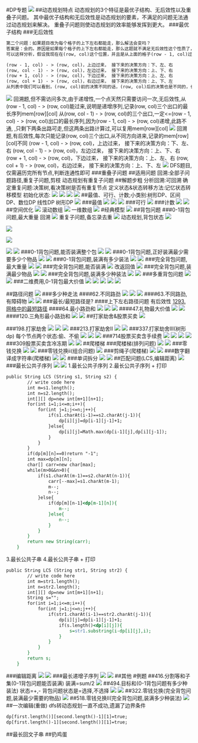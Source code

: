 #DP专题
![](.z_03_算法_类别_动态规划_images/4aa3ab0c.png)
##动态规划特点
动态规划的3个特征是最优子结构、无后效性以及重叠子问题。
其中最优子结构和无后效性是动态规划的要素，不满足的问题无法通过动态规划来解决。
重叠子问题则使动态规划的效率能够发挥到更大。
###最优子结构
###无后效性
[](https://zhuanlan.zhihu.com/p/114695340)
[](https://leetcode-cn.com/problems/robot-in-a-grid-lcci/solution/cong-wu-hou-xiao-xing-yuan-lai-nong-dong-spqj/)
[](https://leetcode-cn.com/problems/longest-increasing-path-in-a-matrix/solution/ju-zhen-zhong-de-zui-chang-di-zeng-lu-jing-by-le-2/512498)
```asp
第二个问题：如果题目改为每个格子的上下左右都能走，那么解法会变吗？
答案是：会的。原因是如果每个格子的上下左右都能走，那么这题就不满足无后效性这个性质了，为什么呢？
可以这样分析，假设我现在在(row, col)这个位置，并且是从上面的格子(row - 1, col)过来的，那么我从row, col)接着走，就只能往下、左、右这三个方向，其他方向也是同理，有以下关系：

(row - 1, col) - > (row, col)，上边过来， 接下来的决策方向：下、左、右
(row, col - 1) - > (row, col)，左边过来， 接下来的决策方向：上、下、右
(row + 1, col) - > (row, col)，下边过来， 接下来的决策方向：上、左、右
(row, col + 1) - > (row, col)，右边过来， 接下来的决策方向：上、下、左
从列表中我们可以看到，(row, col)前的决策不同的话，(row, col)后的决策也是不同的，也就是说，(row, col)前的决策，会影响(row, col)后的决策，所以也就不满足无效性这个性质。
```
![](.z_01_算法_类别_动态规划_images/72e0a535.png)
回溯题,但不需访问多次,由于递增性,一个点天然只需要访问一次,无后效性,从(row - 1, col) - > (row, col)能过来,说明是递增序列,记录(row, col)三个出口的最长序列mem[row][col]
从(row, col - 1) - > (row, col)的三个出口,一定<=(row - 1, col) - > (row, col)出口的最长序列,因为(row - 1, col) - > (row, col)递增,此路不通,
,只剩下两条出路可走,但这两条出路计算过,可以复用mem[row][col]
![](.z_01_算法_类别_动态规划_images/3ff9e784.png)
回溯题,有后效性,每次只能记录(row, col)三个出口,从不同方向进来,记录的mem[row][col]不同
(row - 1, col) - > (row, col)，上边过来， 接下来的决策方向：下、左、右
(row, col - 1) - > (row, col)，左边过来， 接下来的决策方向：上、下、右
(row + 1, col) - > (row, col)，下边过来， 接下来的决策方向：上、左、右
(row, col + 1) - > (row, col)，右边过来， 接下来的决策方向：上、下、左
![](.z_01_算法_类别_动态规划_images/5afb2af7.png)
DFS题目,仅需遍历完所有节点,判断连通性即可
###重叠子问题
##适用问题
回溯:全部子问题路径,重复子问题,剪枝
动态规划有重复子问题
##解题步粗
分析回溯:可回溯
确定重复问题:决策树,看决策树是否有重复节点
定义状态&状态转移方法:记忆状态转移模型
初始化状态:
![](.z_03_算法_类别_动态规划_images/2aaa1744.png)
![](.z_03_算法_类别_动态规划_images/ec8788ea.png)
![](.z_03_算法_类别_动态规划_images/8d4c6ff4.png)
![](.z_03_算法_类别_动态规划_images/05d585e4.png)
##最值、可行、计数;小类别:树形DP、区间DP、数位DP
线性DP
树形DP
![](.z_03_算法_类别_动态规划_images/142f07b9.png)
###最值
![](.z_03_算法_类别_动态规划_images/7d33b79e.png)
![](.z_03_算法_类别_动态规划_images/ea910055.png)
![](.z_03_算法_类别_动态规划_images/d34c6782.png)
###可行
![](.z_03_算法_类别_动态规划_images/3adbf5b1.png)
###计数
![](.z_03_算法_类别_动态规划_images/e9a5e01d.png)
![](.z_03_算法_类别_动态规划_images/cc8426dc.png)
##空间优化
![](.z_03_算法_类别_动态规划_images/c7b5cb5f.png)
滚动数组
![](.z_03_算法_类别_动态规划_images/bb3b0d41.png)
一维数组
![](.z_03_算法_类别_动态规划_images/30d299a0.png)
#经典模型
![](.z_03_算法_类别_动态规划_images/8fc59683.png)
##背包问题
###0-1背包问题,最大重量
回溯
![](.z_03_算法_类别_动态规划_images/a7a6158c.png)
重复子问题,备忘录去重
![](.z_03_算法_类别_动态规划_images/be8f0231.png)
动态规划,背包状态
![](.z_03_算法_类别_动态规划_images/f04a77e2.png)

![](.z_03_算法_类别_动态规划_images/43562545.png)

![](.z_03_算法_类别_动态规划_images/f9f3aac0.png)

![](.z_03_算法_类别_动态规划_images/c777f196.png)
![](.z_03_算法_类别_动态规划_images/f1994779.png)
###0-1背包问题,能否装满整个包
![](.z_03_算法_类别_动态规划_images/9cf1a78e.png)
![](.z_03_算法_类别_动态规划_images/3adbf5b1.png)
###0-1背包问题,正好装满最少需要多少个物品
![](.z_03_算法_类别_动态规划_images/5e5b8fbf.png)
![](.z_03_算法_类别_动态规划_images/4dbcf052.png)
###0-1背包问题,装满有多少装法
![](.z_03_算法_类别_动态规划_images/098500d2.png)
![](.z_03_算法_类别_动态规划_images/fa417e09.png)
###完全背包问题,最大重量
![](.z_03_算法_类别_动态规划_images/e62f15d7.png)
![](.z_03_算法_类别_动态规划_images/2aa0e849.png)
###完全背包问题,能否装满
![](.z_03_算法_类别_动态规划_images/e62f15d7.png)
改返回值
![](.z_03_算法_类别_动态规划_images/2aa0e849.png)
###完全背包问题,装满最少物品
![](.z_03_算法_类别_动态规划_images/d1c3377c.png)
![](.z_03_算法_类别_动态规划_images/8ed846b6.png)
###完全背包问题,装满多少种装法
![](.z_03_算法_类别_动态规划_images/0459b9e5.png)
![](.z_03_算法_类别_动态规划_images/6edec4d7.png)
###多重背包问题
![](.z_03_算法_类别_动态规划_images/2a3be338.png)
![](.z_03_算法_类别_动态规划_images/33fe905c.png)
###二维费用,0-1背包最大价值
![](.z_03_算法_类别_动态规划_images/344b2725.png)
![](.z_03_算法_类别_动态规划_images/620ba5e2.png)
![](.z_03_算法_类别_动态规划_images/b9e006f6.png)
![](.z_03_算法_类别_动态规划_images/3b616f9f.png)
![](.z_03_算法_类别_动态规划_images/4524b67f.png)

##路径问题
![](.z_03_算法_类别_动态规划_images/1dafc00b.png)
###多少种走法
####62.不同路劲
![](.z_03_算法_类别_动态规划_images/345d845e.png)
![](.z_03_算法_类别_动态规划_images/3c02a477.png)
![](.z_03_算法_类别_动态规划_images/b7336f32.png)
[](https://leetcode-cn.com/problems/unique-paths/)
####63.不同路劲,有障碍物
![](.z_03_算法_类别_动态规划_images/f6798862.png)
![](.z_03_算法_类别_动态规划_images/17e1e38a.png)
###最长/最短路径是?
####上下左右路径问题
有后效性
[1293. 网格中的最短路径]()
####64.最小路劲和
![](.z_03_算法_类别_动态规划_images/8bcebe68.png)
![](.z_03_算法_类别_动态规划_images/66493996.png)
![](.z_03_算法_类别_动态规划_images/d30d7b04.png)
####47.礼物最大价值
![](.z_03_算法_类别_动态规划_images/0e69d3bb.png)
![](.z_03_算法_类别_动态规划_images/eabc6daa.png)
####120.三角形最小路劲和
![](.z_03_算法_类别_动态规划_images/222283b2.png)
![](.z_03_算法_类别_动态规划_images/7947f05e.png)
##打家劫舍&股票买卖
![](.z_03_算法_类别_动态规划_images/e2f52689.png)

###198.打家劫舍
![](.z_03_算法_类别_动态规划_images/905cddba.png)
![](.z_03_算法_类别_动态规划_images/367a70e3.png)
![](.z_03_算法_类别_动态规划_images/94d5b634.png)
###213.打家劫舍II
![](.z_03_算法_类别_动态规划_images/3bc8af95.png)
![](.z_03_算法_类别_动态规划_images/eb2b1fdb.png)
###337.打家劫舍III(树形dp)
每个节点两个状态:偷、不偷
![](.z_03_算法_类别_动态规划_images/f1a4176f.png)
![](.z_03_算法_类别_动态规划_images/348cf716.png)
![](.z_03_算法_类别_动态规划_images/7484cb2d.png)
###714股票买卖含手续费
![](.z_03_算法_类别_动态规划_images/d06dec60.png)
![](.z_03_算法_类别_动态规划_images/a7b48666.png)
![](.z_03_算法_类别_动态规划_images/414126a3.png)
![](.z_03_算法_类别_动态规划_images/3f75746d.png)
###309股票买卖含冷冻期
[](https://leetcode-cn.com/problems/best-time-to-buy-and-sell-stock-with-cooldown/solution/czhuang-tai-ji-dong-tai-gui-hua-by-zhang-fcid/)
![](.z_03_算法_类别_动态规划_images/88ec03ae.png)
![](.z_03_算法_类别_动态规划_images/cef21f43.png)
##爬楼梯
###爬楼梯(排列问题)
![](.z_03_算法_类别_动态规划_images/0114675d.png)
![](.z_03_算法_类别_动态规划_images/693d1682.png)
###零钱兑换
![](.z_03_算法_类别_动态规划_images/f7d1a258.png)
![](.z_03_算法_类别_动态规划_images/d7280aab.png)
###零钱兑换ii(组合问题)
![](.z_03_算法_类别_动态规划_images/7e0b19b9.png)
###剪绳子(爬楼梯)
![](.z_03_算法_类别_动态规划_images/d07de7e0.png)
![](.z_03_算法_类别_动态规划_images/72ab3081.png)
###数字翻译成字符串(爬楼梯)
![](.z_03_算法_类别_动态规划_images/252f829d.png)
![](.z_03_算法_类别_动态规划_images/8c98376c.png)
###单词拆分
![](.z_03_算法_类别_动态规划_images/6cae7b30.png)
![](.z_03_算法_类别_动态规划_images/d5832845.png)
##匹配问题(LCS,编辑距离)
![](.z_03_算法_类别_动态规划_images/77a1d9a9.png)
###最长公共子序列
![](.z_03_算法_类别_动态规划_images/ed6dcd45.png)
![](.z_03_算法_类别_动态规划_images/fb405602.png)
[](https://leetcode-cn.com/problems/longest-common-subsequence/)
1.最长公共子序列
2.最长公共子序列 + 打印
```asp
public String LCS (String s1, String s2) {
        // write code here
        int m=s1.length();
        int n=s2.length();
        int[][] dp=new int[m+1][n+1];
        for(int i=1;i<=m;i++){
            for(int j=1;j<=n;j++){
                if(s1.charAt(i-1)==s2.charAt(j-1)){
                    dp[i][j]=dp[i-1][j-1]+1;
                }else{
                    dp[i][j]=Math.max(dp[i-1][j],dp[i][j-1]);
                }
            }
        }
        if(dp[m][n]==0)return "-1";
        int max=dp[m][n];
        char[] carr=new char[max];
        while(m>0&&n>0){
            if(s1.charAt(m-1)==s2.charAt(n-1)){
                carr[--max]=s1.charAt(m-1);
                m--;
                n--;
            }else{
                if(dp[m][n-1]<dp[m-1][n]){
                    m--;
                }else{
                    n--;
                }
            }
        }
        return new String(carr);
    }
```
3.最长公共子串
4.最长公共子串 + 打印
```asp
public String LCS (String str1, String str2) {
        // write code here
        int m=str1.length();
        int n=str2.length();
        int[][] dp=new int[m+1][n+1];
        String s="";
        for(int i=1;i<=m;i++){
            for(int j=1;j<=n;j++){
                if(str1.charAt(i-1)==str2.charAt(j-1)){
                    dp[i][j]=dp[i-1][j-1]+1;
                    if(s.length()<dp[i][j]){
                        s=str1.substring(i-dp[i][j],i);
                    }
                }
            }
        }
        return s;
    }
```
###编辑距离
![](.z_03_算法_类别_动态规划_images/11f2147b.png)
![](.z_03_算法_类别_动态规划_images/9ee86240.png)
###最长递增子序列
![](.z_03_算法_类别_动态规划_images/80dc8d7f.png)
![](.z_03_算法_类别_动态规划_images/6995e85c.png)
##其他
#例题
##416.分割等和子集(0-1背包问题能否装满)
装满=sum/2
![](.z_03_算法_类别_动态规划_images/ad857564.png)
##494.目标和(0-1背包问题有多少种装法)
状态=+,-
背包问题状态是=选择,不选择
![](.z_03_算法_类别_动态规划_images/c70a2508.png)
![](.z_03_算法_类别_动态规划_images/c59b49a3.png)
##322.零钱兑换(完全背包问题,装满最少需要的物品)
![](.z_03_算法_类别_动态规划_images/34e905cd.png)
##518.零钱兑换II(完全背包问题,装满多少种装法)
![](.z_03_算法_类别_动态规划_images/be8b24a3.png)
##一次编辑(重做)
[](https://leetcode-cn.com/problems/one-away-lcci/)
dfs转动态规划一直不成功,遗漏了边界条件
```asp
dp[first.length()][second.length()-1][1]=true;
dp[first.length()-1][second.length()][1]=true;
```
##最长回文子串
[](https://leetcode-cn.com/problems/longest-palindromic-substring/)
##扔鸡蛋
[](https://leetcode-cn.com/problems/super-egg-drop/submissions/)

